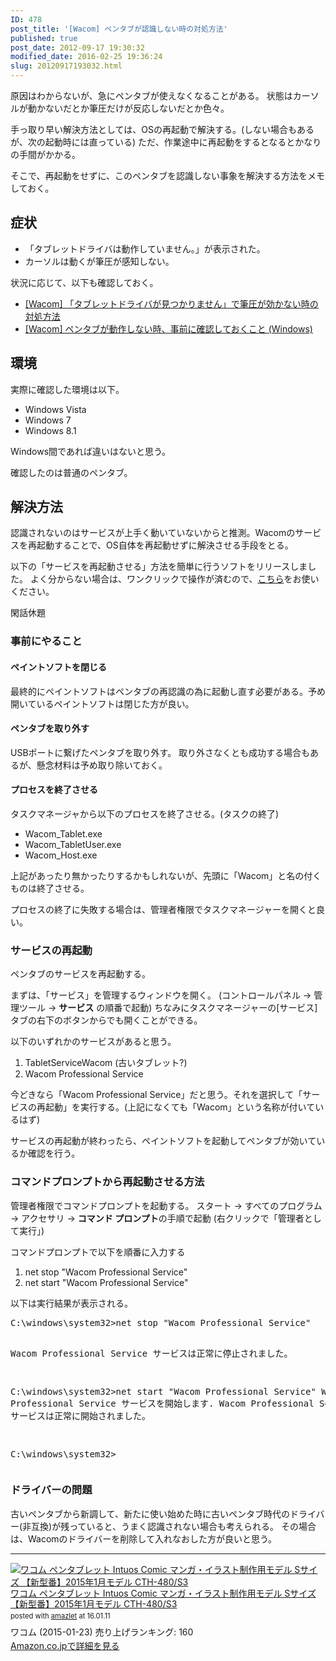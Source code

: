 ```yaml
---
ID: 478
post_title: '[Wacom] ペンタブが認識しない時の対処方法'
published: true
post_date: 2012-09-17 19:30:32
modified_date: 2016-02-25 19:36:24
slug: 20120917193032.html
---
```

原因はわからないが、急にペンタブが使えなくなることがある。
状態はカーソルが動かないだとか筆圧だけが反応しないだとか色々。

手っ取り早い解決方法としては、OSの再起動で解決する。(しない場合もあるが、次の起動時には直っている)
ただ、作業途中に再起動をするとなるとかなりの手間がかかる。

そこで、再起動をせずに、このペンタブを認識しない事象を解決する方法をメモしておく。
<!--more-->
<h2>症状</h2>
<ul>
	<li>「タブレットドライバは動作していません。」が表示された。</li>
	<li>カーソルは動くが筆圧が感知しない。</li>
</ul>

状況に応じて、以下も確認しておく。
<ul>
  <li><a href="https://b.0218.jp/20160125102338.html">[Wacom] 「タブレットドライバが見つかりません」で筆圧が効かない時の対処方法</a></li>
  <li><a href="https://b.0218.jp/20160225125546.html">[Wacom] ペンタブが動作しない時、事前に確認しておくこと (Windows)</a></li>
</ul>

<h2>環境</h2>
実際に確認した環境は以下。
<ul>
 <li>Windows Vista</li>
 <li>Windows 7</li>
 <li>Windows 8.1</li>
</ul>
Windows間であれば違いはないと思う。

確認したのは普通のペンタブ。

<h2>解決方法</h2>
認識されないのはサービスが上手く動いていないからと推測。Wacomのサービスを再起動することで、OS自体を再起動せずに解決させる手段をとる。

<p class="alert alert-info">以下の「サービスを再起動させる」方法を簡単に行うソフトをリリースしました。
よく分からない場合は、ワンクリックで操作が済むので、<a href="https://b.0218.jp/20151024010830.html">こちら</a>をお使いください。</p>

閑話休題

<h3>事前にやること</h3>
<h4>ペイントソフトを閉じる</h4>
最終的にペイントソフトはペンタブの再認識の為に起動し直す必要がある。予め開いているペイントソフトは閉じた方が良い。

<h4>ペンタブを取り外す</h4>
USBポートに繋げたペンタブを取り外す。
取り外さなくとも成功する場合もあるが、懸念材料は予め取り除いておく。

<h4>プロセスを終了させる</h4>
タスクマネージャから以下のプロセスを終了させる。(タスクの終了)
<ul>
<li>Wacom_Tablet.exe
<li>Wacom_TabletUser.exe
<li>Wacom_Host.exe
</ul>
上記があったり無かったりするかもしれないが、先頭に「Wacom」と名の付くものは終了させる。

プロセスの終了に失敗する場合は、管理者権限でタスクマネージャーを開くと良い。

<h3>サービスの再起動</h3>
ペンタブのサービスを再起動する。

まずは、「サービス」を管理するウィンドウを開く。
(コントロールパネル -&gt; 管理ツール -&gt; <strong>サービス</strong> の順番で起動)
ちなみにタスクマネージャーの[サービス]タブの右下のボタンからでも開くことができる。

以下のいずれかのサービスがあると思う。
<ol>
	<li>TabletServiceWacom (古いタブレット?)</li>
	<li>Wacom Professional Service</li>
</ol>
今どきなら「Wacom Professional Service」だと思う。それを選択して「サービスの再起動」を実行する。(上記になくても「Wacom」という名称が付いているはず)

サービスの再起動が終わったら、ペイントソフトを起動してペンタブが効いているか確認を行う。

<h3>コマンドプロンプトから再起動させる方法</h3>
管理者権限でコマンドプロンプトを起動する。
スタート -&gt; すべてのプログラム -&gt; アクセサリ -&gt; <strong>コマンド プロンプト</strong>の手順で起動 (右クリックで「管理者として実行」)

コマンドプロンプトで以下を順番に入力する
<ol>
	<li>net stop "Wacom Professional Service"</li>
	<li>net start "Wacom Professional Service"</li>
</ol>
以下は実行結果が表示される。
<pre class="cmd">C:\windows\system32&gt;net stop "Wacom Professional Service"

Wacom Professional Service サービスは正常に停止されました。

C:\windows\system32&gt;net start "Wacom Professional Service"
Wacom Professional Service サービスを開始します.
Wacom Professional Service サービスは正常に開始されました。

C:\windows\system32&gt;</pre>

<h3>ドライバーの問題</h3>
古いペンタブから新調して、新たに使い始めた時に古いペンタブ時代のドライバー(非互換)が残っていると、うまく認識されない場合も考えられる。
その場合は、Wacomのドライバーを削除して入れなおした方が良いと思う。


<hr />

<div class="amazlet-box" style="margin-bottom: 0px;">
<div class="amazlet-image" style="float: left; margin: 0px 12px 1px 0px;"><a href="http://www.amazon.co.jp/exec/obidos/ASIN/B00RZ6JEAE/chafuso-22/ref=nosim/" target="_blank" name="amazletlink"><img style="border: none;" src="https://images-na.ssl-images-amazon.com/images/I/51PmLW9jRDL._SL1000_.jpg" alt="ワコム ペンタブレット Intuos Comic マンガ・イラスト制作用モデル Sサイズ 【新型番】2015年1月モデル CTH-480/S3" /></a></div>
<div class="amazlet-info" style="line-height: 120%; margin-bottom: 10px;">
<div class="amazlet-name" style="margin-bottom: 10px; line-height: 120%;"><a href="http://www.amazon.co.jp/exec/obidos/ASIN/B00RZ6JEAE/chafuso-22/ref=nosim/" target="_blank" name="amazletlink">ワコム ペンタブレット Intuos Comic マンガ・イラスト制作用モデル Sサイズ 【新型番】2015年1月モデル CTH-480/S3</a>
<div class="amazlet-powered-date" style="font-size: 80%; margin-top: 5px; line-height: 120%;">posted with <a title="amazlet" href="http://www.amazlet.com/" target="_blank">amazlet</a> at 16.01.11</div>
</div>
<div class="amazlet-detail">ワコム (2015-01-23)
売り上げランキング: 160</div>
<div class="amazlet-sub-info" style="float: left;">
<div class="amazlet-link" style="margin-top: 5px;"><a href="http://www.amazon.co.jp/exec/obidos/ASIN/B00RZ6JEAE/chafuso-22/ref=nosim/" target="_blank" name="amazletlink">Amazon.co.jpで詳細を見る</a></div>
</div>
</div>
<div class="amazlet-footer" style="clear: left;"></div>
</div>